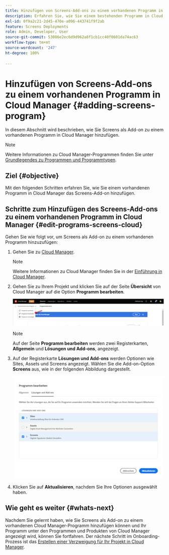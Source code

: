 ```yaml
---
title: Hinzufügen von Screens-Add-ons zu einem vorhandenen Programm in Cloud Manager
description: Erfahren Sie, wie Sie einem bestehenden Programm in Cloud Manager für Screens as a Cloud Service ein Screens-Add-on hinzufügen.
exl-id: 0f9a2c21-2d45-470e-a096-443741f9f2ab
feature: Screens Deployments
role: Admin, Developer, User
source-git-commit: 53086e2ec6d9d962a8f1cb1cc40f0601da74ac63
workflow-type: tm+mt
source-wordcount: '247'
ht-degree: 100%

---
```


# Hinzufügen von Screens-Add-ons zu einem vorhandenen Programm in Cloud Manager {#adding-screens-program}

In diesem Abschnitt wird beschrieben, wie Sie Screens als Add-on zu einem vorhandenen Programm in Cloud Manager hinzufügen.

>[!NOTE]
>Weitere Informationen zu Cloud Manager-Programmen finden Sie unter [Grundlegendes zu Programmen und Programmtypen](https://experienceleague.adobe.com/docs/experience-manager-cloud-service/content/implementing/using-cloud-manager/programs/program-types.html?lang=de).

## Ziel {#objective}

Mit den folgenden Schritten erfahren Sie, wie Sie einem vorhandenen Programm in Cloud Manager das Screens-Add-on hinzufügen.

## Schritte zum Hinzufügen des Screens-Add-ons zu einem vorhandenen Programm in Cloud Manager {#edit-programs-screens-cloud}

Gehen Sie wie folgt vor, um Screens als Add-on zu einem vorhandenen Programm hinzuzufügen:

1. Gehen Sie zu [Cloud Manager](https://my.cloudmanager.adobe.com/).

   >[!NOTE]
   >Weitere Informationen zu Cloud Manager finden Sie in der [Einführung in Cloud Manager](https://experienceleague.adobe.com/docs/experience-manager-cloud-service/content/onboarding/journey/cloud-manager.html?lang=de).

1. Gehen Sie zu Ihrem Projekt und klicken Sie auf der Seite **Übersicht** von Cloud Manager auf die Option **Programm bearbeiten**.

   ![Programm bearbeiten](/help/screens-cloud/assets/onboarding/add-onexisting1.png)

   >[!NOTE]
   >Auf der Seite **Programm bearbeiten** werden zwei Registerkarten, **Allgemein** und **Lösungen und Add-ons**, angezeigt.

1. Auf der Registerkarte **Lösungen und Add-ons** werden Optionen wie Sites, Assets und Screens angezeigt. Wählen Sie die Add-on-Option **Screens** aus, wie in der folgenden Abbildung dargestellt.

   ![Add-on-Option „Screens“](/help/screens-cloud/assets/onboarding/add-onexisting2.png)

1. Klicken Sie auf **Aktualisieren**, nachdem Sie Ihre Optionen ausgewählt haben.

## Wie geht es weiter {#whats-next}

Nachdem Sie gelernt haben, wie Sie Screens als Add-on zu einem vorhandenen Cloud Manager-Programm hinzufügen können und Ihr Programm unter den Programmen und Produkten von Cloud Manager angezeigt wird, können Sie fortfahren. Der nächste Schritt im Onboarding-Prozess ist das [Erstellen einer Verzweigung für Ihr Projekt in Cloud Manager](/help/screens-cloud/onboarding-screens-cloud/creating-a-branch.md).
